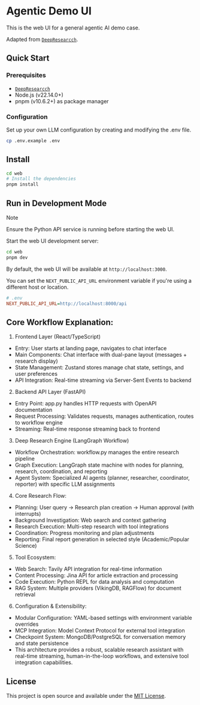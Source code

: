 # Agentic Demo UI

This is the web UI for a general agentic AI demo case.

Adapted from [`DeepResearcch`](https://github.com/charlesxu90/deep-research).

## Quick Start

### Prerequisites

- [`DeepResearcch`](https://github.com/charlesxu90/deep-research)
- Node.js (v22.14.0+)
- pnpm (v10.6.2+) as package manager

### Configuration

Set up your own LLM configuration by creating and modifying the .env file.

```bash
cp .env.example .env
```

## Install
```bash
cd web
# Install the dependencies
pnpm install
```

## Run in Development Mode

> [!NOTE]
> Ensure the Python API service is running before starting the web UI.

Start the web UI development server:

```bash
cd web
pnpm dev
```

By default, the web UI will be available at `http://localhost:3000`.

You can set the `NEXT_PUBLIC_API_URL` environment variable if you're using a different host or location.

```ini
# .env
NEXT_PUBLIC_API_URL=http://localhost:8000/api
```

## Core Workflow Explanation:
1. Frontend Layer (React/TypeScript)
- Entry: User starts at landing page, navigates to chat interface
- Main Components: Chat interface with dual-pane layout (messages + research display)
- State Management: Zustand stores manage chat state, settings, and user preferences
- API Integration: Real-time streaming via Server-Sent Events to backend

2. Backend API Layer (FastAPI)
- Entry Point: app.py handles HTTP requests with OpenAPI documentation
- Request Processing: Validates requests, manages authentication, routes to workflow engine
- Streaming: Real-time response streaming back to frontend

3. Deep Research Engine (LangGraph Workflow)
- Workflow Orchestration: workflow.py manages the entire research pipeline
- Graph Execution: LangGraph state machine with nodes for planning, research, coordination, and reporting
- Agent System: Specialized AI agents (planner, researcher, coordinator, reporter) with specific LLM assignments

4. Core Research Flow:
- Planning: User query → Research plan creation → Human approval (with interrupts)
- Background Investigation: Web search and context gathering
- Research Execution: Multi-step research with tool integrations
- Coordination: Progress monitoring and plan adjustments
- Reporting: Final report generation in selected style (Academic/Popular Science)

5. Tool Ecosystem:
- Web Search: Tavily API integration for real-time information
- Content Processing: Jina API for article extraction and processing
- Code Execution: Python REPL for data analysis and computation
- RAG System: Multiple providers (VikingDB, RAGFlow) for document retrieval

6. Configuration & Extensibility:
- Modular Configuration: YAML-based settings with environment variable overrides
- MCP Integration: Model Context Protocol for external tool integration
- Checkpoint System: MongoDB/PostgreSQL for conversation memory and state persistence
- This architecture provides a robust, scalable research assistant with real-time streaming, human-in-the-loop workflows, and extensive tool integration capabilities.


## License

This project is open source and available under the [MIT License](../LICENSE).
